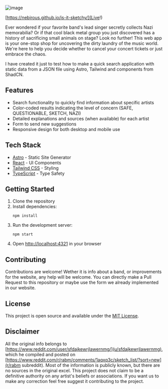 ![image](https://github.com/user-attachments/assets/6ac5ea7d-114a-4f7a-94ab-0bdc63eb5117)

[https://nebirous.github.io/is-it-sketchy/](Live!)

Ever wondered if your favorite band's lead singer secretly collects Nazi memorabilia? Or if that cool black metal group you just discovered has a history of sacrificing small animals on stage? Look no further! This web app is your one-stop shop for uncovering the dirty laundry of the music world. We're here to help you decide whether to cancel your concert tickets or just embrace the chaos.

I have created it just to test how to make a quick search application with static data from a JSON file using Astro, Tailwind and components from ShadCN.   

## Features

- Search functionality to quickly find information about specific artists
- Color-coded results indicating the level of concern (SAFE, QUESTIONABLE, SKETCH, NAZI)
- Detailed explanations and sources (when available) for each artist
- Form to send new suggestions
- Responsive design for both desktop and mobile use

## Tech Stack

- [Astro](https://astro.build/) - Static Site Generator
- [React](https://reactjs.org/) - UI Components
- [Tailwind CSS](https://tailwindcss.com/) - Styling
- [TypeScript](https://www.typescriptlang.org/) - Type Safety

## Getting Started

1. Clone the repository
2. Install dependencies:
   ```
   npm install
   ```
3. Run the development server:
   ```
   npm start
   ```
4. Open [http://localhost:4321](http://localhost:4321) in your browser

## Contributing

Contributions are welcome! Wether it is info about a band, or improvements for the website, any help will be welcome. You can directly make a Pull Request to this repository or maybe use the form we already implemented in our website.

## License

This project is open source and available under the [MIT License](LICENSE).

## Disclaimer

All the original info belongs to [https://www.reddit.com/user/sfdajkewrjlawernmg/](u/sfdajkewrjlawernmg), which he compiled and posted on [https://www.reddit.com/r/rabm/comments/1aqxq3c/sketch_list/?sort=new](r/rabm subreddit). Most of the information is publicly known, but there are no sources in the original excel. This project does not claim to be a definitive authority on any artist's beliefs or associations. If you want us to make any correction feel free suggest it contributing to the project.

